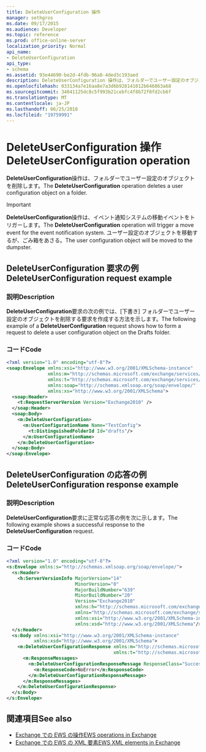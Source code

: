 ```yaml
---
title: DeleteUserConfiguration 操作
manager: sethgros
ms.date: 09/17/2015
ms.audience: Developer
ms.topic: reference
ms.prod: office-online-server
localization_priority: Normal
api_name:
- DeleteUserConfiguration
api_type:
- schema
ms.assetid: 93e44690-be2d-4fdb-96a8-4ded3c193aed
description: DeleteUserConfiguration 操作は、フォルダーでユーザー設定のオブジェクトを削除します。
ms.openlocfilehash: 033134a7e16aa8e7a3d6b928141012b646863a68
ms.sourcegitcommit: 34041125dc8c5f993b21cebfc4f8b72f0fd2cb6f
ms.translationtype: MT
ms.contentlocale: ja-JP
ms.lasthandoff: 06/25/2018
ms.locfileid: "19759991"
---
```

# <a name="deleteuserconfiguration-operation"></a><span data-ttu-id="34871-103">DeleteUserConfiguration 操作</span><span class="sxs-lookup"><span data-stu-id="34871-103">DeleteUserConfiguration operation</span></span>

<span data-ttu-id="34871-104">**DeleteUserConfiguration**操作は、フォルダーでユーザー設定のオブジェクトを削除します。</span><span class="sxs-lookup"><span data-stu-id="34871-104">The **DeleteUserConfiguration** operation deletes a user configuration object on a folder.</span></span> 
  
> [!IMPORTANT]
> <span data-ttu-id="34871-105">**DeleteUserConfiguration**操作は、イベント通知システムの移動イベントをトリガーします。</span><span class="sxs-lookup"><span data-stu-id="34871-105">The **DeleteUserConfiguration** operation will trigger a move event for the event notification system.</span></span> <span data-ttu-id="34871-106">ユーザー設定のオブジェクトを移動するが、ごみ箱をあさる。</span><span class="sxs-lookup"><span data-stu-id="34871-106">The user configuration object will be moved to the dumpster.</span></span> 
  
## <a name="deleteuserconfiguration-request-example"></a><span data-ttu-id="34871-107">DeleteUserConfiguration 要求の例</span><span class="sxs-lookup"><span data-stu-id="34871-107">DeleteUserConfiguration request example</span></span>

### <a name="description"></a><span data-ttu-id="34871-108">説明</span><span class="sxs-lookup"><span data-stu-id="34871-108">Description</span></span>

<span data-ttu-id="34871-109">**DeleteUserConfiguration**要求の次の例では、[下書き] フォルダーでユーザー設定のオブジェクトを削除する要求を作成する方法を示します。</span><span class="sxs-lookup"><span data-stu-id="34871-109">The following example of a **DeleteUserConfiguration** request shows how to form a request to delete a user configuration object on the Drafts folder.</span></span> 
  
### <a name="code"></a><span data-ttu-id="34871-110">コード</span><span class="sxs-lookup"><span data-stu-id="34871-110">Code</span></span>

```XML
<?xml version="1.0" encoding="utf-8"?>
<soap:Envelope xmlns:xsi="http://www.w3.org/2001/XMLSchema-instance"
               xmlns:m="http://schemas.microsoft.com/exchange/services/2006/messages"
               xmlns:t="http://schemas.microsoft.com/exchange/services/2006/types"
               xmlns:soap="http://schemas.xmlsoap.org/soap/envelope/"
               xmlns:xs="http://www.w3.org/2001/XMLSchema">
  <soap:Header>
    <t:RequestServerVersion Version="Exchange2010" />
  </soap:Header>
  <soap:Body>
    <m:DeleteUserConfiguration>
      <m:UserConfigurationName Name="TestConfig">
        <t:DistinguishedFolderId Id="drafts"/>
      </m:UserConfigurationName>
    </m:DeleteUserConfiguration>
  </soap:Body>
</soap:Envelope>
```

## <a name="deleteuserconfiguration-response-example"></a><span data-ttu-id="34871-111">DeleteUserConfiguration の応答の例</span><span class="sxs-lookup"><span data-stu-id="34871-111">DeleteUserConfiguration response example</span></span>

### <a name="description"></a><span data-ttu-id="34871-112">説明</span><span class="sxs-lookup"><span data-stu-id="34871-112">Description</span></span>

<span data-ttu-id="34871-113">**DeleteUserConfiguration**要求に正常な応答の例を次に示します。</span><span class="sxs-lookup"><span data-stu-id="34871-113">The following example shows a successful response to the **DeleteUserConfiguration** request.</span></span> 
  
### <a name="code"></a><span data-ttu-id="34871-114">コード</span><span class="sxs-lookup"><span data-stu-id="34871-114">Code</span></span>

```XML
<?xml version="1.0" encoding="utf-8"?>
<s:Envelope xmlns:s="http://schemas.xmlsoap.org/soap/envelope/">
  <s:Header>
    <h:ServerVersionInfo MajorVersion="14" 
                         MinorVersion="0" 
                         MajorBuildNumber="639" 
                         MinorBuildNumber="20" 
                         Version="Exchange2010" 
                         xmlns:h="http://schemas.microsoft.com/exchange/services/2006/types" 
                         xmlns="http://schemas.microsoft.com/exchange/services/2006/types" 
                         xmlns:xsi="http://www.w3.org/2001/XMLSchema-instance" 
                         xmlns:xsd="http://www.w3.org/2001/XMLSchema"/>
  </s:Header>
  <s:Body xmlns:xsi="http://www.w3.org/2001/XMLSchema-instance" 
          xmlns:xsd="http://www.w3.org/2001/XMLSchema">
    <m:DeleteUserConfigurationResponse xmlns:m="http://schemas.microsoft.com/exchange/services/2006/messages" 
                                       xmlns:t="http://schemas.microsoft.com/exchange/services/2006/types">
      <m:ResponseMessages>
        <m:DeleteUserConfigurationResponseMessage ResponseClass="Success">
          <m:ResponseCode>NoError</m:ResponseCode>
        </m:DeleteUserConfigurationResponseMessage>
      </m:ResponseMessages>
    </m:DeleteUserConfigurationResponse>
  </s:Body>
</s:Envelope>
```

## <a name="see-also"></a><span data-ttu-id="34871-115">関連項目</span><span class="sxs-lookup"><span data-stu-id="34871-115">See also</span></span>

- [<span data-ttu-id="34871-116">Exchange での EWS の操作</span><span class="sxs-lookup"><span data-stu-id="34871-116">EWS operations in Exchange</span></span>](ews-operations-in-exchange.md) 
- [<span data-ttu-id="34871-117">Exchange での EWS の XML 要素</span><span class="sxs-lookup"><span data-stu-id="34871-117">EWS XML elements in Exchange</span></span>](ews-xml-elements-in-exchange.md)

